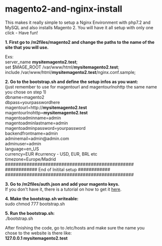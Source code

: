 # magento2-and-nginx-install

<p>This makes it really simple to setup a Nginx Environment with php7.2 and MySQL and also installs Magento 2. You will have it all setup with only one click - Have fun!</p>

<p><strong>1. First go to /m2files/magento2 and change the paths to the name of the site that you will use.</strong></p>
<p>Exs:<br>
server_name <strong>mysitemagento2.test</strong>;<br>
set $MAGE_ROOT /var/www/html/<strong>mysitemagento2.test</strong>;<br>
include /var/www/html/<strong>mysitemagento2.test</strong>/nginx.conf.sample;</p>

<p><strong>2. Go to the bootstrap.sh and define the setup infos as you want:</strong><br>
(just remember to use for magentourl and magentourlnohttp the same name you chose on step 1)<br>
dbname=magento2 <br>
dbpass=yourpasswordhere<br>
magentourl=http://<strong>mysitemagento2.test</strong><br>
magentourlnohttp=<strong>mysitemagento2.test</strong> <br>
magentoadminname=admin <br>
magentoadminlastname=admin <br>
magentoadminpassword=yourpassword<br>
backendfrontname=admin <br>
adminemail=admin@admin.com <br>
adminuser=admin<br>
language=en_US <br>
currency=EUR #currency - USD, EUR, BRL etc<br>
timezone=Europe/Madrid<br>
################################################<br>
############ End of Initital setup  ############<br>
################################################<br>
</p>

<p><strong>3. Go to /m2files/auth.json and add your magento keys.</strong><br>
If you don't have it, there is a tutorial on how to get it <a href="https://devdocs.magento.com/guides/v2.3/install-gde/prereq/connect-auth.html">here</a>. 
</p>

<p><strong>4. Make the bootstrap.sh writeable:</strong><br>
sudo chmod 777 bootstrap.sh</p>

<p><strong>5. Run the bootstrap.sh:</strong><br>
./bootstrap.sh
</p>

<p>After finishing the code, go to /etc/hosts and make sure the name you chose to the website is there like: <br>
<strong>127.0.0.1 mysitemagento2.test</strong>  
</p>
